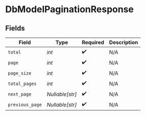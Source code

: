 # DbModelPaginationResponse


## Fields

| Field              | Type               | Required           | Description        |
| ------------------ | ------------------ | ------------------ | ------------------ |
| `total`            | *int*              | :heavy_check_mark: | N/A                |
| `page`             | *int*              | :heavy_check_mark: | N/A                |
| `page_size`        | *int*              | :heavy_check_mark: | N/A                |
| `total_pages`      | *int*              | :heavy_check_mark: | N/A                |
| `next_page`        | *Nullable[str]*    | :heavy_check_mark: | N/A                |
| `previous_page`    | *Nullable[str]*    | :heavy_check_mark: | N/A                |